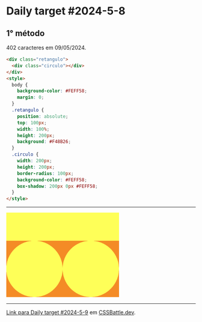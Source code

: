 # Daily target #2024-5-8

## 1° método

402 caracteres em 09/05/2024.

```HTML
<div class="retangulo">
  <div class="circulo"></div>
</div>
<style>
  body {
    background-color: #FEFF58;
    margin: 0;
  }
  .retangulo {
    position: absolute;
    top: 100px;
    width: 100%;
    height: 200px;
    background: #F48B26;
  }
  .circulo {
    width: 200px;
    height: 200px;
    border-radius: 100px;
    background-color: #FEFF58;
    box-shadow: 200px 0px #FEFF58;
  }
</style>
```

---
<img src="media/2024-5-8.png" title="Daily target #2024-5-9" width="300px">

---

[Link para Daily target #2024-5-9](https://cssbattle.dev/play/0gAh1NOCyXjYd1ICIiaB) em [CSSBattle.dev](https://cssbattle.dev/).
